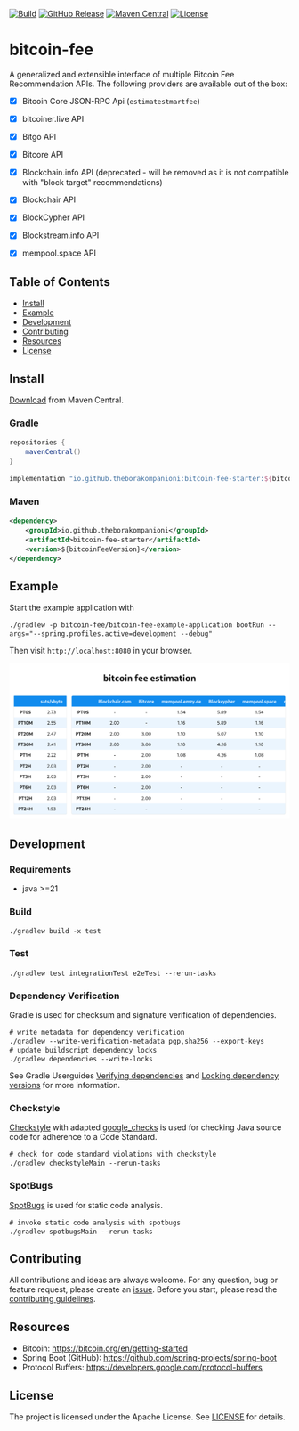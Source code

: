 [![Build](https://github.com/theborakompanioni/bitcoin-fee/actions/workflows/build.yml/badge.svg)](https://github.com/theborakompanioni/bitcoin-fee/actions/workflows/build.yml)
[![GitHub Release](https://img.shields.io/github/release/theborakompanioni/bitcoin-fee.svg?maxAge=3600)](https://github.com/theborakompanioni/bitcoin-fee/releases/latest)
[![Maven Central](https://img.shields.io/maven-central/v/io.github.theborakompanioni/bitcoin-fee-starter.svg?maxAge=3600)](https://search.maven.org/#search|g%3A%22io.github.theborakompanioni%22)
[![License](https://img.shields.io/github/license/theborakompanioni/bitcoin-fee.svg?maxAge=2592000)](https://github.com/theborakompanioni/bitcoin-fee/blob/master/LICENSE)


bitcoin-fee
===

A generalized and extensible interface of multiple Bitcoin Fee Recommendation APIs.
The following providers are available out of the box:
- [x] Bitcoin Core JSON-RPC Api (`estimatestmartfee`)
- [x] bitcoiner.live API
- [x] Bitgo API
- [x] Bitcore API
- [x] Blockchain.info API (deprecated - will be removed as it is not compatible with "block target" recommendations)
- [x] Blockchair API
- [x] BlockCypher API
- [x] Blockstream.info API
- [x] mempool.space API


## Table of Contents

- [Install](#install)
- [Example](#example)
- [Development](#development)
- [Contributing](#contributing)
- [Resources](#resources)
- [License](#license)


## Install

[Download](https://search.maven.org/#search|g%3A%22io.github.theborakompanioni%22) from Maven Central.

### Gradle
```groovy
repositories {
    mavenCentral()
}
```

```groovy
implementation "io.github.theborakompanioni:bitcoin-fee-starter:${bitcoinFeeVersion}"
```

### Maven
```xml
<dependency>
    <groupId>io.github.theborakompanioni</groupId>
    <artifactId>bitcoin-fee-starter</artifactId>
    <version>${bitcoinFeeVersion}</version>
</dependency>
```

## Example
Start the example application with
```shell
./gradlew -p bitcoin-fee/bitcoin-fee-example-application bootRun --args="--spring.profiles.active=development --debug"
```

Then visit `http://localhost:8080` in your browser.

<p align="center">
    <img src="https://github.com/theborakompanioni/bitcoin-fee/blob/master/docs/assets/images/screenshot.png" alt="Screenshot" />
</p>

## Development

### Requirements
- java >=21

### Build
```shell script
./gradlew build -x test
```
 
### Test
```shell script
./gradlew test integrationTest e2eTest --rerun-tasks
```

### Dependency Verification
Gradle is used for checksum and signature verification of dependencies.

```shell script
# write metadata for dependency verification
./gradlew --write-verification-metadata pgp,sha256 --export-keys
# update buildscript dependency locks
./gradlew dependencies --write-locks
```

See Gradle Userguides [Verifying dependencies](https://docs.gradle.org/current/userguide/dependency_verification.html)
and [Locking dependency versions](https://docs.gradle.org/current/userguide/dependency_locking.html)
for more information.

### Checkstyle
[Checkstyle](https://github.com/checkstyle/checkstyle) with adapted [google_checks](https://github.com/checkstyle/checkstyle/blob/master/src/main/resources/google_checks.xml)
is used for checking Java source code for adherence to a Code Standard.

```shell script
# check for code standard violations with checkstyle
./gradlew checkstyleMain --rerun-tasks
```

### SpotBugs
[SpotBugs](https://spotbugs.github.io/) is used for static code analysis.

```shell script
# invoke static code analysis with spotbugs
./gradlew spotbugsMain --rerun-tasks
```


## Contributing
All contributions and ideas are always welcome. For any question, bug or feature request, 
please create an [issue](https://github.com/theborakompanioni/bitcoin-fee/issues). 
Before you start, please read the [contributing guidelines](contributing.md).


## Resources

- Bitcoin: https://bitcoin.org/en/getting-started
- Spring Boot (GitHub): https://github.com/spring-projects/spring-boot
- Protocol Buffers: https://developers.google.com/protocol-buffers


## License

The project is licensed under the Apache License. See [LICENSE](LICENSE) for details.
